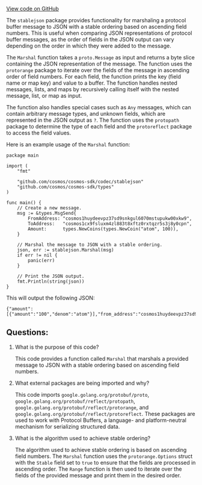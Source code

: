 [View code on GitHub](https://github.com/cosmos/cosmos-sdk/blob/main/orm/internal/stablejson/encode.go)

The `stablejson` package provides functionality for marshaling a protocol buffer message to JSON with a stable ordering based on ascending field numbers. This is useful when comparing JSON representations of protocol buffer messages, as the order of fields in the JSON output can vary depending on the order in which they were added to the message.

The `Marshal` function takes a `proto.Message` as input and returns a byte slice containing the JSON representation of the message. The function uses the `protorange` package to iterate over the fields of the message in ascending order of field numbers. For each field, the function prints the key (field name or map key) and value to a buffer. The function handles nested messages, lists, and maps by recursively calling itself with the nested message, list, or map as input.

The function also handles special cases such as `Any` messages, which can contain arbitrary message types, and unknown fields, which are represented in the JSON output as `?`. The function uses the `protopath` package to determine the type of each field and the `protoreflect` package to access the field values.

Here is an example usage of the `Marshal` function:

```
package main

import (
	"fmt"

	"github.com/cosmos/cosmos-sdk/codec/stablejson"
	"github.com/cosmos/cosmos-sdk/types"
)

func main() {
	// Create a new message.
	msg := &types.MsgSend{
		FromAddress: "cosmos1huydeevpz37sd9snkgul6070mstupukw00xkw9",
		ToAddress:   "cosmos1cx9fsluxm4zl883t8xftz0rxtqzr5s3j8y0cpn",
		Amount:      types.NewCoins(types.NewCoin("atom", 100)),
	}

	// Marshal the message to JSON with a stable ordering.
	json, err := stablejson.Marshal(msg)
	if err != nil {
		panic(err)
	}

	// Print the JSON output.
	fmt.Println(string(json))
}
```

This will output the following JSON:

```
{"amount":[{"amount":"100","denom":"atom"}],"from_address":"cosmos1huydeevpz37sd9snkgul6070mstupukw00xkw9","to_address":"cosmos1cx9fsluxm4zl883t8xftz0rxtqzr5s3j8y0cpn"}
```
## Questions: 
 1. What is the purpose of this code?
    
    This code provides a function called `Marshal` that marshals a provided message to JSON with a stable ordering based on ascending field numbers.

2. What external packages are being imported and why?

    This code imports `google.golang.org/protobuf/proto`, `google.golang.org/protobuf/reflect/protopath`, `google.golang.org/protobuf/reflect/protorange`, and `google.golang.org/protobuf/reflect/protoreflect`. These packages are used to work with Protocol Buffers, a language- and platform-neutral mechanism for serializing structured data.

3. What is the algorithm used to achieve stable ordering?

    The algorithm used to achieve stable ordering is based on ascending field numbers. The `Marshal` function uses the `protorange.Options` struct with the `Stable` field set to `true` to ensure that the fields are processed in ascending order. The `Range` function is then used to iterate over the fields of the provided message and print them in the desired order.